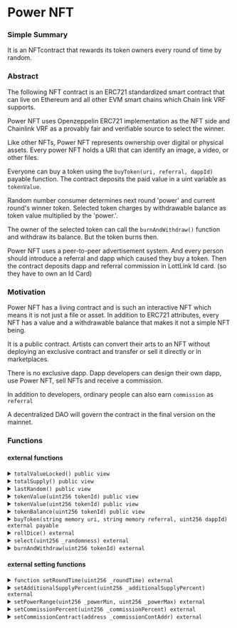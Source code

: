 # Power NFT

### Simple Summary

It is an NFTcontract that rewards its token owners every round of time by random.

### Abstract

The following NFT contract is an ERC721 standardized smart contract that can live on Ethereum and all other EVM smart chains which Chain link VRF supports.

Power NFT uses Openzeppelin ERC721 implementation as the NFT side and Chainlink VRF as a provably fair and verifiable source to select the winner.

Like other NFTs, Power NFT represents ownership over digital or physical assets. Every power NFT holds a URI that can identify an image, a video, or other files.

Everyone can buy a token using the `buyToken(uri, referral, dappId)` payable function. The contract deposits the paid value in a uint variable as `tokenValue`.

Random number consumer determines next round 'power' and current round's winner token. Selected token charges by withdrawable balance as token value multiplied by the 'power.'.

The owner of the selected token can call the `burnAndWithdraw()` function and withdraw its balance. But the token burns then.

Power NFT uses a peer-to-peer advertisement system. And every person should introduce a referral and dapp which caused they buy a token. Then the contract deposits dapp and referral commission in LottLink Id card. (so they have to own an Id Card)

### Motivation

Power NFT has a living contract and is such an interactive NFT which means it is not just a file or asset. In addition to ERC721 attributes, every NFT has a value and a withdrawable balance that makes it not a simple NFT being.

It is a public contract. Artists can convert their arts to an NFT without deploying an exclusive contract and transfer or sell it directly or in marketplaces.

There is no exclusive dapp. Dapp developers can design their own dapp, use Power NFT, sell NFTs and receive a commission.

In addition to developers, ordinary people can also earn `commission` as `referral`

A decentralized DAO will govern the contract in the final version on the mainnet.

### Functions

#### external functions

<details>

<summary><code>totalValueLocked() public view</code></summary>

Returns the available value that can be transferred to a token withdrawable balance.

</details>

<details>

<summary><code>totalSupply() public view</code></summary>

Returns total tokens minted.

</details>

<details>

<summary><code>lastRandom() public view</code></summary>

Returns the last randomness generated by the [RNC](rnc.md) contract.

</details>

<details>

<summary><code>tokenValue(uint256 tokenId) public view</code></summary>

Returns the value which the minter deposited in the token.

Requirements:

* `tokenId` must exist.

</details>

<details>

<summary><code>tokenValue(uint256 tokenId) public view</code></summary>

Returns the value which the minter deposited in the token.

Requirements:

* `tokenId` must exist.

</details>

<details>

<summary><code>tokenBalance(uint256 tokenId) public view</code></summary>

Returns the value which the minter deposited in the token.

Requirements:

* `tokenId` must exist.

</details>

<details>

<summary><code>buyToken(string memory uri, string memory referral, uint256 dappId) external payable</code></summary>

Mints a token by desired uri and value and transfer it to `msg.sender`.

The first `tokenId` is 1 and the next one will be earned by auto-increment. if a token is burned, the contract assigns its Id to the next one who buys a token.

Commission will be deducted from `msg.value` and transferred to the commission contract to be shared between referral, dapp, and DAO. the rest of the value will be locked in the contract.

Requirements:

* `referral` and `dappId` must exist.

</details>

<details>

<summary><code>rollDice() external</code></summary>

Requests to the [RNC](rnc.md) to consume randomness.

Requirements:

* there must be one or more round times available between the current time and `roundTimesPassed`.
* required `RNCFee()` should be available in the `totalValueLocked()`.

Emits a `RollDice` event.

</details>

<details>

<summary><code>select(uint256 _randomness) external</code></summary>

Fulfills randomness, selects a card, and determines the power of the next round by random.

Random token Id will be selected from an unfixed pool that depends on `additionalSupplyPercent`. if it is zero, we have a winner every round. else, winning possibility is inversely proportional to `totalSupply` + `additionalSupplyPercent`.

The selected token value will equal `tokenValue` \* `power`.

If someone doesn't withdraw and burn their token and the token is selected by random again, its recent balance will be recycled to the contract.

&#x20;Requirements:

* only RNC can call this function

Emits a `Win` event.

</details>

<details>

<summary><code>burnAndWithdraw(uint256 tokenId) external</code></summary>

Withdraw the `tokenBalance` and burn the token.

Requirements:

* Only the winner can call this function.

</details>

#### external setting functions

<details>

<summary><code>function setRoundTime(uint256 _roundTime) external</code></summary>

Set the power range the random power will be selected from.

Requirements:&#x20;

* Only the owner of the contract can call this function.

</details>

<details>

<summary><code>setAdditionalSupplyPercent(uint256 _additionalSupplyPercent) external</code></summary>

Set the additional supply range that the winner token will be selected.

If the additional supply percent is zero, there is a winner token every round.

Requirements:

* Only the owner of the contract can call this function.

</details>

<details>

<summary><code>setPowerRange(uint256 _powerMin, uint256 _powerMax) external</code></summary>

Set the power range the random power will be selected from.

Requirements:

* Only the owner of the contract can call this function.

</details>

<details>

<summary><code>setCommissionPercent(uint256 _commissionPercent) external</code></summary>

Update commission percent that is being deducted from incoming values.

Requirements:

* Only the owner of the contract can call this function.

</details>

<details>

<summary><code>setCommissionContract(address _commissionContAddr) external</code></summary>

Update commission contract address and interface address.

Requirements:

* Only the owner of the contract can call this function.

</details>












